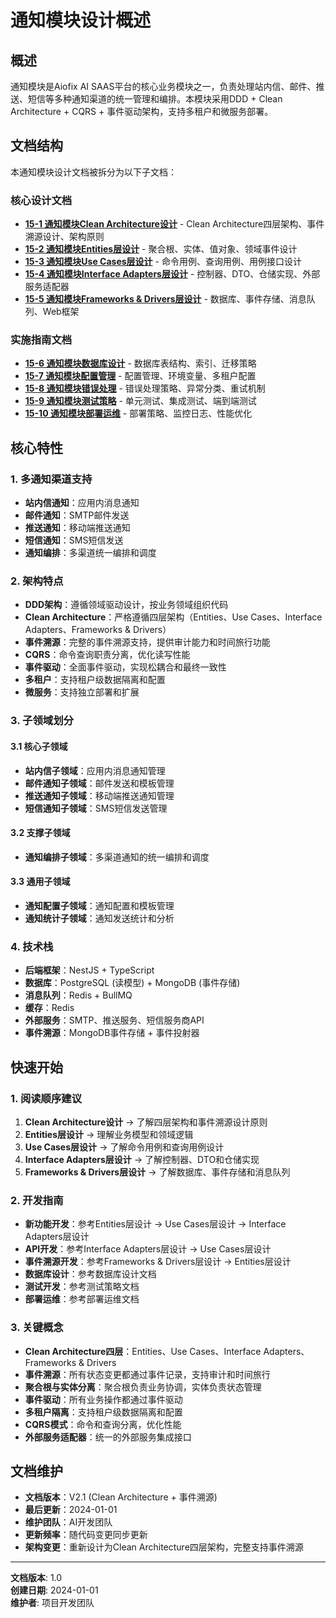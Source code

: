# 通知模块设计概述

## 概述

通知模块是Aiofix AI SAAS平台的核心业务模块之一，负责处理站内信、邮件、推送、短信等多种通知渠道的统一管理和编排。本模块采用DDD + Clean Architecture + CQRS + 事件驱动架构，支持多租户和微服务部署。

## 文档结构

本通知模块设计文档被拆分为以下子文档：

### 核心设计文档

- **[15-1 通知模块Clean Architecture设计](./15-1-notification-clean-architecture-design.md)** - Clean Architecture四层架构、事件溯源设计、架构原则
- **[15-2 通知模块Entities层设计](./15-2-notification-entities-design.md)** - 聚合根、实体、值对象、领域事件设计
- **[15-3 通知模块Use Cases层设计](./15-3-notification-use-cases-design.md)** - 命令用例、查询用例、用例接口设计
- **[15-4 通知模块Interface Adapters层设计](./15-4-notification-interface-adapters-design.md)** - 控制器、DTO、仓储实现、外部服务适配器
- **[15-5 通知模块Frameworks & Drivers层设计](./15-5-notification-frameworks-drivers-design.md)** - 数据库、事件存储、消息队列、Web框架

### 实施指南文档

- **[15-6 通知模块数据库设计](./15-6-notification-database-design.md)** - 数据库表结构、索引、迁移策略
- **[15-7 通知模块配置管理](./15-7-notification-configuration.md)** - 配置管理、环境变量、多租户配置
- **[15-8 通知模块错误处理](./15-8-notification-error-handling.md)** - 错误处理策略、异常分类、重试机制
- **[15-9 通知模块测试策略](./15-9-notification-testing-strategy.md)** - 单元测试、集成测试、端到端测试
- **[15-10 通知模块部署运维](./15-10-notification-deployment.md)** - 部署策略、监控日志、性能优化

## 核心特性

### 1. 多通知渠道支持

- **站内信通知**：应用内消息通知
- **邮件通知**：SMTP邮件发送
- **推送通知**：移动端推送通知
- **短信通知**：SMS短信发送
- **通知编排**：多渠道统一编排和调度

### 2. 架构特点

- **DDD架构**：遵循领域驱动设计，按业务领域组织代码
- **Clean Architecture**：严格遵循四层架构（Entities、Use Cases、Interface Adapters、Frameworks & Drivers）
- **事件溯源**：完整的事件溯源支持，提供审计能力和时间旅行功能
- **CQRS**：命令查询职责分离，优化读写性能
- **事件驱动**：全面事件驱动，实现松耦合和最终一致性
- **多租户**：支持租户级数据隔离和配置
- **微服务**：支持独立部署和扩展

### 3. 子领域划分

#### 3.1 核心子领域

- **站内信子领域**：应用内消息通知管理
- **邮件通知子领域**：邮件发送和模板管理
- **推送通知子领域**：移动端推送通知管理
- **短信通知子领域**：SMS短信发送管理

#### 3.2 支撑子领域

- **通知编排子领域**：多渠道通知的统一编排和调度

#### 3.3 通用子领域

- **通知配置子领域**：通知配置和模板管理
- **通知统计子领域**：通知发送统计和分析

### 4. 技术栈

- **后端框架**：NestJS + TypeScript
- **数据库**：PostgreSQL (读模型) + MongoDB (事件存储)
- **消息队列**：Redis + BullMQ
- **缓存**：Redis
- **外部服务**：SMTP、推送服务、短信服务商API
- **事件溯源**：MongoDB事件存储 + 事件投射器

## 快速开始

### 1. 阅读顺序建议

1. **Clean Architecture设计** → 了解四层架构和事件溯源设计原则
2. **Entities层设计** → 理解业务模型和领域逻辑
3. **Use Cases层设计** → 了解命令用例和查询用例设计
4. **Interface Adapters层设计** → 了解控制器、DTO和仓储实现
5. **Frameworks & Drivers层设计** → 了解数据库、事件存储和消息队列

### 2. 开发指南

- **新功能开发**：参考Entities层设计 → Use Cases层设计 → Interface Adapters层设计
- **API开发**：参考Interface Adapters层设计 → Use Cases层设计
- **事件溯源开发**：参考Frameworks & Drivers层设计 → Entities层设计
- **数据库设计**：参考数据库设计文档
- **测试开发**：参考测试策略文档
- **部署运维**：参考部署运维文档

### 3. 关键概念

- **Clean Architecture四层**：Entities、Use Cases、Interface Adapters、Frameworks & Drivers
- **事件溯源**：所有状态变更都通过事件记录，支持审计和时间旅行
- **聚合根与实体分离**：聚合根负责业务协调，实体负责状态管理
- **事件驱动**：所有业务操作都通过事件驱动
- **多租户隔离**：支持租户级数据隔离和配置
- **CQRS模式**：命令和查询分离，优化性能
- **外部服务适配器**：统一的外部服务集成接口

## 文档维护

- **文档版本**：V2.1 (Clean Architecture + 事件溯源)
- **最后更新**：2024-01-01
- **维护团队**：AI开发团队
- **更新频率**：随代码变更同步更新
- **架构变更**：重新设计为Clean Architecture四层架构，完整支持事件溯源

---

**文档版本**: 1.0  
**创建日期**: 2024-01-01  
**维护者**: 项目开发团队
